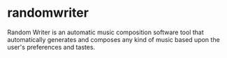 # randomwriter
Random Writer is an automatic music composition software tool that automatically generates and composes any kind of music based upon the user's preferences and tastes. 

